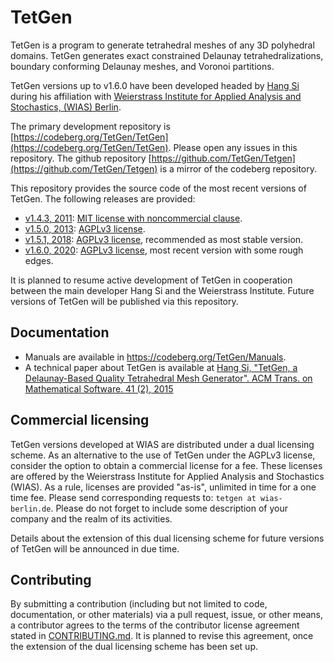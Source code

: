 TetGen
======

TetGen is a program to generate tetrahedral meshes of any 3D polyhedral domains.  TetGen generates exact constrained Delaunay tetrahedralizations, boundary conforming Delaunay meshes, and Voronoi partitions.

TetGen versions up to v1.6.0 have been developed headed by [Hang Si](https://github.com/sihang0592) during his affiliation with [Weierstrass Institute for Applied Analysis and Stochastics, (WIAS) Berlin](https://www.wias-berlin.de/software/tetgen).

The primary development repository is [https://codeberg.org/TetGen/TetGen](https://codeberg.org/TetGen/TetGen). Please
open any issues in this repository. The github repository [https://github.com/TetGen/Tetgen](https://github.com/TetGen/Tetgen)
is a mirror of the codeberg repository.

This repository provides the source code of the most recent versions of TetGen.
The following releases are provided:
- [v1.4.3, 2011](https://codeberg.org/TetGen/TetGen/archive/v1.4.3.tar.gz): [MIT license with noncommercial clause](https://raw.githubusercontent.com/TetGen/TetGen/refs/tags/v1.4.3/LICENSE).
- [v1.5.0, 2013](https://codeberg.org/TetGen/TetGen/archive/v1.5.0.tar.gz): [AGPLv3 license](https://www.gnu.org/licenses/agpl-3.0.html).
- [v1.5.1, 2018](https://codeberg.org/TetGen/TetGen/archive/v1.5.1.tar.gz): [AGPLv3 license](https://www.gnu.org/licenses/agpl-3.0.html), recommended as most stable version.
- [v1.6.0, 2020](https://codeberg.org/TetGen/TetGen/archive/v1.6.0.tar.gz): [AGPLv3 license](https://www.gnu.org/licenses/agpl-3.0.html), most recent version with some rough edges.

It is planned to resume active development of TetGen in cooperation between the main developer Hang Si and  the Weierstrass Institute. Future versions of TetGen will be published via this repository.

## Documentation
- Manuals are available in https://codeberg.org/TetGen/Manuals.
- A technical paper about TetGen is available at [Hang Si, "TetGen, a Delaunay-Based Quality Tetrahedral Mesh Generator". ACM Trans. on Mathematical Software. 41 (2), 2015](http://doi.acm.org/10.1145/2629697)
  
  
## Commercial licensing

TetGen versions developed at WIAS are distributed under a dual licensing scheme.  As an alternative to the use of TetGen under the AGPLv3 license, consider the option to obtain a commercial license for a fee.  These licenses are offered by the Weierstrass Institute for Applied Analysis and Stochastics (WIAS). As a rule, licenses are provided "as-is", unlimited in time for a one time fee.  Please send corresponding requests to: `tetgen at wias-berlin.de`.  Please do not forget to include some description of your company and the realm of its activities.

Details about the extension of this dual licensing scheme for future versions of TetGen will be announced in due time.

## Contributing

By submitting a contribution (including but not limited to code, documentation, or other materials) via a pull request, issue, or other means, a contributor agrees to the terms of the contributor license agreement stated in [CONTRIBUTING.md](CONTRIBUTING.md). It is planned to revise this agreement, once the extension of the dual licensing scheme has been set up.

